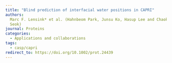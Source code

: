 ```yaml
---
title: "Blind prediction of interfacial water positions in CAPRI"
authors:
  Marc F. Lensink* et al. (Hahnbeom Park, Junsu Ko, Hasup Lee and Chaok
  Seok)
journal: Proteins
categories:
  - Applications and collaborations
tags:
  - casp/capri
redirect_to: https://doi.org/10.1002/prot.24439
---
```

